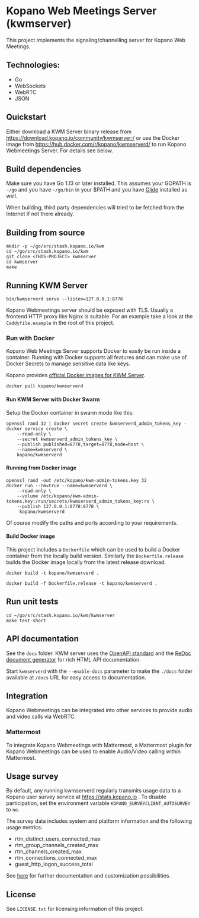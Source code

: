 # Kopano Web Meetings Server (kwmserver)

This project implements the signaling/channelling server for Kopano
Web Meetings.

## Technologies:
  - Go
  - WebSockets
  - WebRTC
  - JSON

## Quickstart

Either download a KWM Server binary release from https://download.kopano.io/community/kwmserver:/
or use the Docker image from https://hub.docker.com/r/kopano/kwmserverd/ to run
Kopano Webmeetings Server. For details see below.

## Build dependencies

Make sure you have Go 1.13 or later installed. This assumes your GOPATH is `~/go` and
you have `~/go/bin` in your $PATH and you have [Glide](https://github.com/Masterminds/glide)
installed as well.

When building, third party dependencies will tried to be fetched from the Internet
if not there already.

## Building from source

```
mkdir -p ~/go/src/stash.kopano.io/kwm
cd ~/go/src/stash.kopano.io/kwm
git clone <THIS-PROJECT> kwmserver
cd kwmserver
make
```

## Running KWM Server

```
bin/kwmserverd serve --listen=127.0.0.1:8778
```

Kopano Webmeetings server should be exposed with TLS. Usually a frontend HTTP
proxy like Nginx is suitable. For an example take a look at the `Caddyfile.example`
in the root of this project.

### Run with Docker

Kopano Web Meetings Server supports Docker to easily be run inside a container.
Running with Docker supports all features and can make use of Docker Secrets to
manage sensitive data like keys.

Kopano provides [official Docker images for KWM Server](https://hub.docker.com/r/kopano/kwmserverd/).

```
docker pull kopano/kwmserverd
```

#### Run KWM Server with Docker Swarm

Setup the Docker container in swarm mode like this:

```
openssl rand 32 | docker secret create kwmserverd_admin_tokens_key -
docker service create \
	--read-only \
	--secret kwmserverd_admin_tokens_key \
	--publish published=8778,target=8778,mode=host \
	--name=kwmserverd \
	kopano/kwmserverd
```

#### Running from Docker image

```
openssl rand -out /etc/kopano/kwm-admin-tokens.key 32
docker run --rm=true --name=kwmserverd \
	--read-only \
	--volume /etc/kopano/kwm-admin-tokens.key:/run/secrets/kwmserverd_admin_tokens_key:ro \
	--publish 127.0.0.1:8778:8778 \
	 kopano/kwmserverd
```

Of course modify the paths and ports according to your requirements.

#### Build Docker image

This project includes a `Dockerfile` which can be used to build a Docker
container from the locally build version. Similarly the `Dockerfile.release`
builds the Docker image locally from the latest release download.

```
docker build -t kopano/kwmserverd .
```

```
docker build -f Dockerfile.release -t kopano/kwmserverd .
```

## Run unit tests

```
cd ~/go/src/stash.kopano.io/kwm/kwmserver
make test-short
```

## API documentation

See the `docs` folder. KWM server uses  the [OpenAPI standard](https://openapis.org/) and
the [ReDoc document generator](https://github.com/Rebilly/ReDoc) for rich HTML
API documentation.

Start `kwmserverd` with the `--enable-docs` parameter to make the `./docs` folder
available at `/docs` URL for easy access to documentation.

## Integration

Kopano Webmeetings can be integrated into other services to provide audio and
video calls via WebRTC.

### Mattermost

To integrate Kopano Webmeetings with Mattermost, a Mattermost plugin for
Kopano Webmeetings can be used to enable Audio/Video calling within Mattermost.

## Usage survey

By default, any running kwmserverd regularly transmits usage data to a Kopano
user survey service at https://stats.kopano.io . To disable participation, set
the environment variable `KOPANO_SURVEYCLIENT_AUTOSURVEY` to `no`.

The survey data includes system and platform information and the following usage
metrics:

 - rtm_distinct_users_connected_max
 - rtm_group_channels_created_max
 - rtm_channels_created_max
 - rtm_connections_connected_max
 - guest_http_logon_success_total

See [here](https://stash.kopano.io/projects/KGOL/repos/ksurveyclient-go) for further
documentation and customization possibilities.

## License

See `LICENSE.txt` for licensing information of this project.
